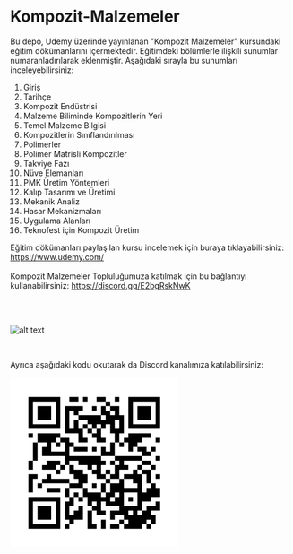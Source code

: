 # Kompozit-Malzemeler
Bu depo, Udemy üzerinde yayınlanan "Kompozit Malzemeler" kursundaki eğitim dökümanlarını içermektedir. Eğitimdeki bölümlerle ilişkili sunumlar numaranladırılarak eklenmiştir. Aşağıdaki sırayla bu sunumları inceleyebilirsiniz:

1. Giriş
2. Tarihçe
3. Kompozit Endüstrisi
4. Malzeme Biliminde Kompozitlerin Yeri
5. Temel Malzeme Bilgisi
6. Kompozitlerin Sınıflandırılması
7. Polimerler
8. Polimer Matrisli Kompozitler
9. Takviye Fazı
10. Nüve Elemanları
11. PMK Üretim Yöntemleri
12. Kalıp Tasarımı ve Üretimi
13. Mekanik Analiz
14. Hasar Mekanizmaları
15. Uygulama Alanları
16. Teknofest için Kompozit Üretim


Eğitim dökümanları paylaşılan kursu incelemek için buraya tıklayabilirsiniz: https://www.udemy.com/ <br><br>
Kompozit Malzemeler Topluluğumuza katılmak için bu bağlantıyı kullanabilirsiniz: https://discord.gg/E2bgRskNwK <br><br>

<br>

![alt text](https://github.com/grboguz/Kompozit-Malzemeler/blob/main/composite_material_stress.gif)

<br>

Ayrıca aşağıdaki kodu okutarak da Discord kanalımıza katılabilirsiniz:<br><br>
![alt text](https://github.com/grboguz/Kompozit-Malzemeler/blob/main/Discord_QR.png)
